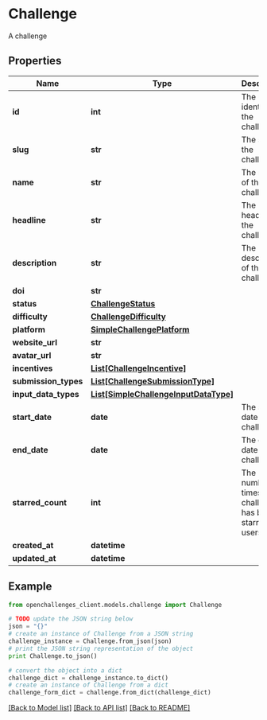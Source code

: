 # Challenge

A challenge

## Properties
Name | Type | Description | Notes
------------ | ------------- | ------------- | -------------
**id** | **int** | The unique identifier of the challenge. | 
**slug** | **str** | The slug of the challenge. | 
**name** | **str** | The name of the challenge. | 
**headline** | **str** | The headline of the challenge. | [optional] 
**description** | **str** | The description of the challenge. | 
**doi** | **str** |  | [optional] 
**status** | [**ChallengeStatus**](ChallengeStatus.md) |  | 
**difficulty** | [**ChallengeDifficulty**](ChallengeDifficulty.md) |  | 
**platform** | [**SimpleChallengePlatform**](SimpleChallengePlatform.md) |  | 
**website_url** | **str** |  | [optional] 
**avatar_url** | **str** |  | [optional] 
**incentives** | [**List[ChallengeIncentive]**](ChallengeIncentive.md) |  | 
**submission_types** | [**List[ChallengeSubmissionType]**](ChallengeSubmissionType.md) |  | 
**input_data_types** | [**List[SimpleChallengeInputDataType]**](SimpleChallengeInputDataType.md) |  | [optional] 
**start_date** | **date** | The start date of the challenge. | [optional] 
**end_date** | **date** | The end date of the challenge. | [optional] 
**starred_count** | **int** | The number of times the challenge has been starred by users. | [default to 0]
**created_at** | **datetime** |  | 
**updated_at** | **datetime** |  | 

## Example

```python
from openchallenges_client.models.challenge import Challenge

# TODO update the JSON string below
json = "{}"
# create an instance of Challenge from a JSON string
challenge_instance = Challenge.from_json(json)
# print the JSON string representation of the object
print Challenge.to_json()

# convert the object into a dict
challenge_dict = challenge_instance.to_dict()
# create an instance of Challenge from a dict
challenge_form_dict = challenge.from_dict(challenge_dict)
```
[[Back to Model list]](../README.md#documentation-for-models) [[Back to API list]](../README.md#documentation-for-api-endpoints) [[Back to README]](../README.md)


